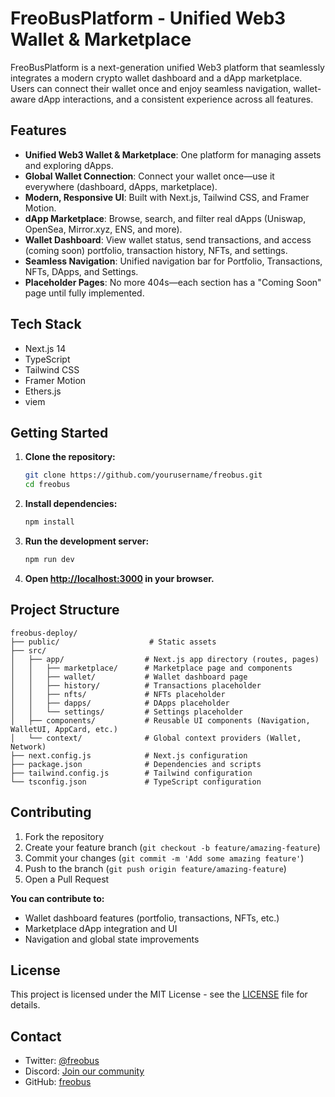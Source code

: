# FreoBusPlatform - Unified Web3 Wallet & Marketplace

FreoBusPlatform is a next-generation unified Web3 platform that seamlessly integrates a modern crypto wallet dashboard and a dApp marketplace. Users can connect their wallet once and enjoy seamless navigation, wallet-aware dApp interactions, and a consistent experience across all features.

## Features

- **Unified Web3 Wallet & Marketplace**: One platform for managing assets and exploring dApps.
- **Global Wallet Connection**: Connect your wallet once—use it everywhere (dashboard, dApps, marketplace).
- **Modern, Responsive UI**: Built with Next.js, Tailwind CSS, and Framer Motion.
- **dApp Marketplace**: Browse, search, and filter real dApps (Uniswap, OpenSea, Mirror.xyz, ENS, and more).
- **Wallet Dashboard**: View wallet status, send transactions, and access (coming soon) portfolio, transaction history, NFTs, and settings.
- **Seamless Navigation**: Unified navigation bar for Portfolio, Transactions, NFTs, DApps, and Settings.
- **Placeholder Pages**: No more 404s—each section has a "Coming Soon" page until fully implemented.

## Tech Stack

- Next.js 14
- TypeScript
- Tailwind CSS
- Framer Motion
- Ethers.js
- viem

## Getting Started

1. **Clone the repository:**
   ```bash
   git clone https://github.com/yourusername/freobus.git
   cd freobus
   ```
2. **Install dependencies:**
   ```bash
   npm install
   ```
3. **Run the development server:**
   ```bash
   npm run dev
   ```
4. **Open [http://localhost:3000](http://localhost:3000) in your browser.**

## Project Structure

```
freobus-deploy/
├── public/                    # Static assets
├── src/
│   ├── app/                  # Next.js app directory (routes, pages)
│   │   ├── marketplace/      # Marketplace page and components
│   │   ├── wallet/           # Wallet dashboard page
│   │   ├── history/          # Transactions placeholder
│   │   ├── nfts/             # NFTs placeholder
│   │   ├── dapps/            # DApps placeholder
│   │   └── settings/         # Settings placeholder
│   ├── components/           # Reusable UI components (Navigation, WalletUI, AppCard, etc.)
│   └── context/              # Global context providers (Wallet, Network)
├── next.config.js            # Next.js configuration
├── package.json              # Dependencies and scripts
├── tailwind.config.js        # Tailwind configuration
└── tsconfig.json             # TypeScript configuration
```

## Contributing

1. Fork the repository
2. Create your feature branch (`git checkout -b feature/amazing-feature`)
3. Commit your changes (`git commit -m 'Add some amazing feature'`)
4. Push to the branch (`git push origin feature/amazing-feature`)
5. Open a Pull Request

**You can contribute to:**
- Wallet dashboard features (portfolio, transactions, NFTs, etc.)
- Marketplace dApp integration and UI
- Navigation and global state improvements

## License

This project is licensed under the MIT License - see the [LICENSE](LICENSE) file for details.

## Contact

- Twitter: [@freobus](https://twitter.com/freobus)
- Discord: [Join our community](https://discord.gg/freobus)
- GitHub: [freobus](https://github.com/freobus) 